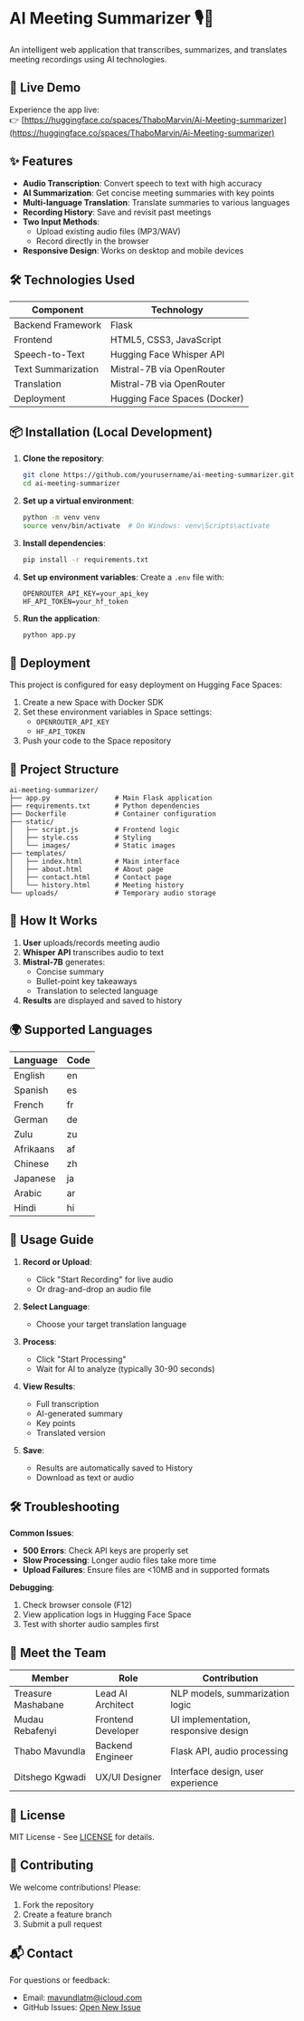 
# AI Meeting Summarizer 🎙️📝

An intelligent web application that transcribes, summarizes, and translates meeting recordings using AI technologies.

## 🌟 Live Demo

Experience the app live:  
👉 [https://huggingface.co/spaces/ThaboMarvin/Ai-Meeting-summarizer](https://huggingface.co/spaces/ThaboMarvin/Ai-Meeting-summarizer)

## ✨ Features

- **Audio Transcription**: Convert speech to text with high accuracy
- **AI Summarization**: Get concise meeting summaries with key points
- **Multi-language Translation**: Translate summaries to various languages
- **Recording History**: Save and revisit past meetings
- **Two Input Methods**:
  - Upload existing audio files (MP3/WAV)
  - Record directly in the browser
- **Responsive Design**: Works on desktop and mobile devices

## 🛠️ Technologies Used

| Component          | Technology |
|--------------------|------------|
| Backend Framework  | Flask      |
| Frontend           | HTML5, CSS3, JavaScript |
| Speech-to-Text     | Hugging Face Whisper API |
| Text Summarization | Mistral-7B via OpenRouter |
| Translation        | Mistral-7B via OpenRouter |
| Deployment         | Hugging Face Spaces (Docker) |

## 📦 Installation (Local Development)

1. **Clone the repository**:
   ```bash
   git clone https://github.com/yourusername/ai-meeting-summarizer.git
   cd ai-meeting-summarizer
   ```

2. **Set up a virtual environment**:
   ```bash
   python -m venv venv
   source venv/bin/activate  # On Windows: venv\Scripts\activate
   ```

3. **Install dependencies**:
   ```bash
   pip install -r requirements.txt
   ```

4. **Set up environment variables**:
   Create a `.env` file with:
   ```
   OPENROUTER_API_KEY=your_api_key
   HF_API_TOKEN=your_hf_token
   ```

5. **Run the application**:
   ```bash
   python app.py
   ```

## 🚀 Deployment

This project is configured for easy deployment on Hugging Face Spaces:

1. Create a new Space with Docker SDK
2. Set these environment variables in Space settings:
   - `OPENROUTER_API_KEY`
   - `HF_API_TOKEN`
3. Push your code to the Space repository

## 📂 Project Structure

```
ai-meeting-summarizer/
├── app.py                # Main Flask application
├── requirements.txt      # Python dependencies
├── Dockerfile            # Container configuration
├── static/
│   ├── script.js         # Frontend logic
│   ├── style.css         # Styling
│   └── images/           # Static images
├── templates/
│   ├── index.html        # Main interface
│   ├── about.html        # About page
│   ├── contact.html      # Contact page
│   └── history.html      # Meeting history
└── uploads/              # Temporary audio storage
```

## 🤖 How It Works

1. **User** uploads/records meeting audio
2. **Whisper API** transcribes audio to text
3. **Mistral-7B** generates:
   - Concise summary
   - Bullet-point key takeaways
   - Translation to selected language
4. **Results** are displayed and saved to history

## 🌍 Supported Languages

| Language    | Code |
|-------------|------|
| English     | en   |
| Spanish     | es   |
| French      | fr   |
| German      | de   |
| Zulu        | zu   |
| Afrikaans   | af   |
| Chinese     | zh   |
| Japanese    | ja   |
| Arabic      | ar   |
| Hindi       | hi   |

## 📝 Usage Guide

1. **Record or Upload**:
   - Click "Start Recording" for live audio
   - Or drag-and-drop an audio file

2. **Select Language**:
   - Choose your target translation language

3. **Process**:
   - Click "Start Processing"
   - Wait for AI to analyze (typically 30-90 seconds)

4. **View Results**:
   - Full transcription
   - AI-generated summary
   - Key points
   - Translated version

5. **Save**:
   - Results are automatically saved to History
   - Download as text or audio

## 🛠️ Troubleshooting

**Common Issues**:
- **500 Errors**: Check API keys are properly set
- **Slow Processing**: Longer audio files take more time
- **Upload Failures**: Ensure files are <10MB and in supported formats

**Debugging**:
1. Check browser console (F12)
2. View application logs in Hugging Face Space
3. Test with shorter audio samples first

## 👥 Meet the Team

| Member | Role | Contribution |
|--------|------|--------------|
| Treasure Mashabane | Lead AI Architect | NLP models, summarization logic |
| Mudau Rebafenyi | Frontend Developer | UI implementation, responsive design |
| Thabo Mavundla | Backend Engineer | Flask API, audio processing |
| Ditshego Kgwadi | UX/UI Designer | Interface design, user experience |

## 📜 License

MIT License - See [LICENSE](LICENSE) for details.

## 🤝 Contributing

We welcome contributions! Please:
1. Fork the repository
2. Create a feature branch
3. Submit a pull request

## 📬 Contact

For questions or feedback:
- Email: mavundlatm@icloud.com
- GitHub Issues: [Open New Issue](https://github.com/thabo-mavundla/ai-meeting-summarizer/issues)
```

